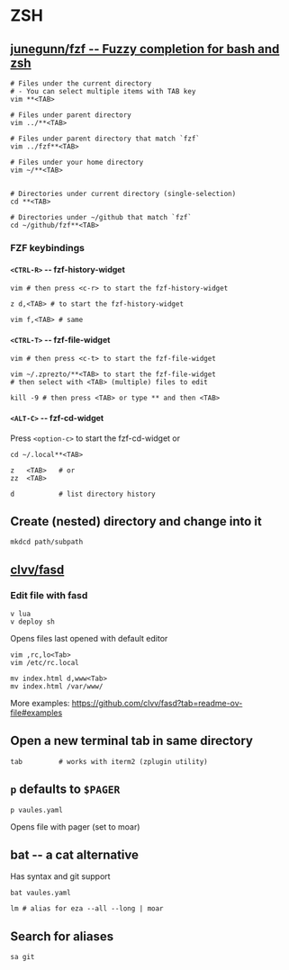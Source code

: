 # ZSH

## [junegunn/fzf -- Fuzzy completion for bash and zsh](https://github.com/junegunn/fzf?tab=readme-ov-file#fuzzy-completion-for-bash-and-zsh)

```shell
# Files under the current directory
# - You can select multiple items with TAB key
vim **<TAB>

# Files under parent directory
vim ../**<TAB>

# Files under parent directory that match `fzf`
vim ../fzf**<TAB>

# Files under your home directory
vim ~/**<TAB>


# Directories under current directory (single-selection)
cd **<TAB>

# Directories under ~/github that match `fzf`
cd ~/github/fzf**<TAB>

```
### FZF keybindings

#### `<CTRL-R>` -- fzf-history-widget

```shell
vim # then press <c-r> to start the fzf-history-widget

z d,<TAB> # to start the fzf-history-widget

vim f,<TAB> # same
```

#### `<CTRL-T>` -- fzf-file-widget

```shell
vim # then press <c-t> to start the fzf-file-widget
```

```shell
vim ~/.zprezto/**<TAB> to start the fzf-file-widget
# then select with <TAB> (multiple) files to edit
```

```shell
kill -9 # then press <TAB> or type ** and then <TAB>
```
#### `<ALT-C>` -- fzf-cd-widget

Press `<option-c>` to start the fzf-cd-widget or

```shell
cd ~/.local**<TAB>

z   <TAB>   # or
zz  <TAB>

d           # list directory history
```

## Create (nested) directory and change into it

```shell
mkdcd path/subpath
```

## [clvv/fasd](https://github.com/clvv/fasd)

### Edit file with fasd

```shell
v lua
v deploy sh
```

Opens files last opened with default editor

```shell
vim ,rc,lo<Tab>
vim /etc/rc.local

mv index.html d,www<Tab>
mv index.html /var/www/
```

More examples: https://github.com/clvv/fasd?tab=readme-ov-file#examples

## Open a new terminal tab in same directory

```shell
tab         # works with iterm2 (zplugin utility)
```

## `p` defaults to `$PAGER`

```shell
p vaules.yaml
```

Opens file with pager (set to moar)

## bat -- a cat alternative

Has syntax and git support

```shell
bat vaules.yaml
```

```shell
lm # alias for eza --all --long | moar
```

## Search for aliases

```shell
sa git
```
